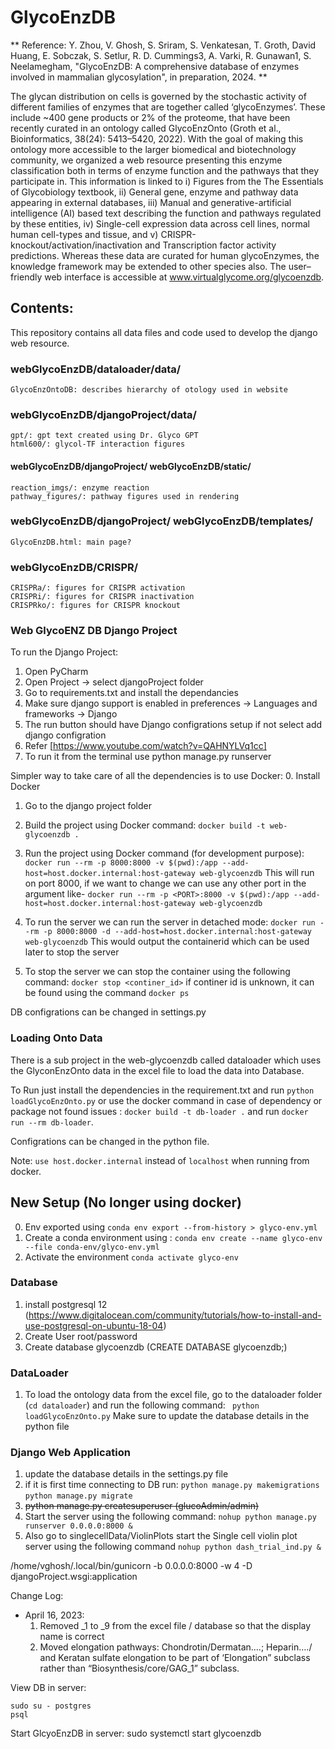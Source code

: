 # GlycoEnzDB

** Reference: Y. Zhou, V. Ghosh, S. Sriram, S. Venkatesan, T. Groth, David Huang, E. Sobczak, S. Setlur, R. D. Cummings3, A. Varki, R. Gunawan1, S. Neelamegham, "GlycoEnzDB: A comprehensive database of enzymes involved in mammalian glycosylation", in preparation, 2024. **

The glycan distribution on cells is governed by the stochastic activity of different families of enzymes that are together called ‘glycoEnzymes’. These include ~400 gene products or 2% of the proteome, that have been recently curated in an ontology called GlycoEnzOnto (Groth et al., Bioinformatics, 38(24): 5413–5420, 2022). With the goal of making this ontology more accessible to the larger biomedical and biotechnology community, we organized a web resource presenting this enzyme classification both in terms of enzyme function and the pathways that they participate in. This information is linked to i) Figures from the The Essentials of Glycobiology textbook, ii) General gene, enzyme and pathway data appearing in external databases, iii) Manual and generative-artificial intelligence (AI) based text describing the function and pathways regulated by these entities, iv) Single-cell expression data across cell lines, normal human cell-types and tissue, and v) CRISPR-knockout/activation/inactivation and Transcription factor activity predictions. Whereas these data are curated for human glycoEnzymes, the knowledge framework may be extended to other species also. The user–friendly web interface is accessible at www.virtualglycome.org/glycoenzdb.

## Contents:
This repository contains all data files and code used to develop the django web resource.
### webGlycoEnzDB/dataloader/data/
	GlycoEnzOntoDB: describes hierarchy of otology used in website
### webGlycoEnzDB/djangoProject/data/
	gpt/: gpt text created using Dr. Glyco GPT
	html600/: glycol-TF interaction figures
#### webGlycoEnzDB/djangoProject/ webGlycoEnzDB/static/
	reaction_imgs/: enzyme reaction
	pathway_figures/: pathway figures used in rendering
### webGlycoEnzDB/djangoProject/ webGlycoEnzDB/templates/
	GlycoEnzDB.html: main page?
### webGlycoEnzDB/CRISPR/
	CRISPRa/: figures for CRISPR activation
	CRISPRi/: figures for CRISPR inactivation
	CRISPRko/: figures for CRISPR knockout


### Web GlycoENZ DB Django Project

To run the Django Project:
1. Open PyCharm
2. Open Project -> select djangoProject folder 
3. Go to requirements.txt and install the dependancies
4. Make sure django support is enabled in preferences -> Languages and frameworks -> Django
5. The run button should have Django configrations setup if not select add django configration
6. Refer [https://www.youtube.com/watch?v=QAHNYLVq1cc]
7. To run it from the terminal use python manage.py runserver


Simpler way to take care of all the dependencies is to use Docker:
0. Install Docker
1. Go to the django project folder
2. Build the project using Docker command:
``` docker build -t web-glycoenzdb . ```
3. Run the project using Docker command (for development purpose):
``` docker run --rm -p 8000:8000 -v $(pwd):/app --add-host=host.docker.internal:host-gateway web-glycoenzdb ```
This will run on port 8000, if we want to change we can use any other port in the argument like-
``` docker run --rm -p <PORT>:8000 -v $(pwd):/app --add-host=host.docker.internal:host-gateway web-glycoenzdb ```

4. To run the server we can run the server in detached mode:
``` docker run --rm -p 8000:8000 -d --add-host=host.docker.internal:host-gateway web-glycoenzdb ```
This would output the containerid which can be used later to stop the server
5. To stop the server we can stop the container using the following command:
``` docker stop <continer_id> ```
if continer id is unknown, it can be found using the command `docker ps`

DB configrations can be changed in settings.py


### Loading Onto Data
There is a sub project in the web-glycoenzdb called dataloader which uses the GlyconEnzOnto data in the excel file to load the data into Database.

To Run just install the dependencies in the requirement.txt and run `python loadGlycoEnzOnto.py` or use the docker command in case of dependency or package not found issues  :
` docker build -t db-loader . ` and run `docker run --rm db-loader`.

Configrations can be changed in the python file.


Note: `use host.docker.internal` instead of `localhost` when running from docker.

## New Setup (No longer using docker)
0. Env exported using ```conda env export --from-history > glyco-env.yml```
1. Create a conda environment using :
```conda env create --name glyco-env --file conda-env/glyco-env.yml```
2. Activate the environment
```conda activate glyco-env```

### Database

1. install postgresql 12 (https://www.digitalocean.com/community/tutorials/how-to-install-and-use-postgresql-on-ubuntu-18-04)
2. Create User root/password
3. Create database glycoenzdb (CREATE DATABASE glycoenzdb;)

### DataLoader
1. To load the ontology data from the excel file, go to the dataloader folder (```cd dataloader```) and run the following command:
    ``` python loadGlycoEnzOnto.py```
    Make sure to update the database details in the python file

### Django Web Application
1. update the database details in the settings.py file
2. if it is first time connecting to DB run:
    ```python manage.py makemigrations```
    ```python manage.py migrate```
3. ~~python manage.py createsuperuser (glucoAdmin/admin)~~
4. Start the server using the following command:
    ```nohup python manage.py runserver 0.0.0.0:8000 &```
5. Also go to singlecellData/ViolinPlots start the Single cell violin plot server using the following command
    ```nohup python dash_trial_ind.py &```
 

/home/vghosh/.local/bin/gunicorn -b 0.0.0.0:8000 -w 4 -D djangoProject.wsgi:application

Change Log:
- April 16, 2023: 
    1. Removed _1 to _9 from the excel file / database so that the display name is correct
    2. Moved elongation pathways: Chondrotin/Dermatan….; Heparin…./ and Keratan sulfate elongation to be part of ‘Elongation” subclass rather than “Biosynthesis/core/GAG_1” subclass.

View DB in server:
```
sudo su - postgres
psql
```

Start GlcyoEnzDB in server:
sudo systemctl start glycoenzdb
